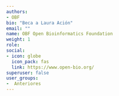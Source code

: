 ```yaml
---
authors:
- OBF
bio: "Beca a Laura Ación"
email: ""
name: OBF Open Bioinformatics Foundation
weight: 1
role: 
social:
- icon: globe
  icon_pack: fas
  link: https://www.open-bio.org/
superuser: false
user_groups:
-  Anteriores
---
```


